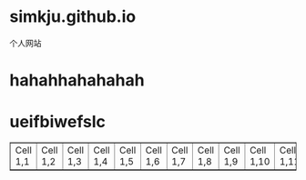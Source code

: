 # simkju.github.io
个人网站
# hahahhahahahah

# ueifbiwefslc
<html><body><table border='1'><tr><td>Cell 1,1</td><td>Cell 1,2</td><td>Cell 1,3</td><td>Cell 1,4</td><td>Cell 1,5</td><td>Cell 1,6</td><td>Cell 1,7</td><td>Cell 1,8</td><td>Cell 1,9</td><td>Cell 1,10</td><td>Cell 1,11</td><td>Cell 1,12</td><td>Cell 1,13</td><td>Cell 1,14</td><td>Cell 1,15</td><td>Cell 1,16</td><td>Cell 1,17</td><td>Cell 1,18</td><td>Cell 1,19</td><td>Cell 1,20</td><td>Cell 1,21</td><td>Cell 1,22</td><td>Cell 1,23</td><td>Cell 1,24</td><td>Cell 1,25</td><td>Cell 1,26</td><td>Cell 1,27</td><td>Cell 1,28</td><td>Cell 1,29</td><td>Cell 1,30</td><td>Cell 1,31</td><td>Cell 1,32</td><td>Cell 1,33</td><td>Cell 1,34</td><td>Cell 1,35</td><td>Cell 1,36</td><td>Cell 1,37</td><td>Cell 1,38</td><td>Cell 1,39</td><td>Cell 1,40</td><td>Cell 1,41</td><td>Cell 1,42</td><td>Cell 1,43</td><td>Cell 1,44</td><td>Cell 1,45</td><td>Cell 1,46</td><td>Cell 98,43</td><td>Cell 98,44</td><td>Cell 98,45</td><td>Cell 98,46</td><td>Cell 98,47</td><td>Cell 98,48</td><td>Cell 2,7</td><td>Cell 100,50</td></tr></table></body></html>

